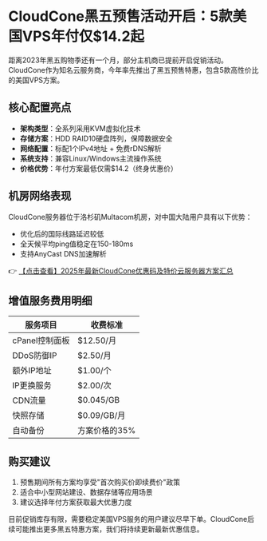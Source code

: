 # CloudCone黑五预售活动开启：5款美国VPS年付仅$14.2起

距离2023年黑五购物季还有一个月，部分主机商已提前开启促销活动。CloudCone作为知名云服务商，今年率先推出了黑五预售特惠，包含5款高性价比的美国VPS方案。

## 核心配置亮点
- **架构类型**：全系列采用KVM虚拟化技术
- **存储方案**：HDD RAID10硬盘阵列，保障数据安全
- **网络配置**：标配1个IPv4地址 + 免费rDNS解析
- **系统支持**：兼容Linux/Windows主流操作系统
- **价格优势**：年付方案最低仅需$14.2（终身优惠价）

## 机房网络表现
CloudCone服务器位于洛杉矶Multacom机房，对中国大陆用户具有以下优势：
- 优化后的国际线路延迟较低
- 全天候平均ping值稳定在150-180ms
- 支持AnyCast DNS加速解析

👉 [【点击查看】2025年最新CloudCone优惠码及特价云服务器方案汇总](https://bit.ly/Cloudcone)

## 增值服务费用明细
| 服务项目       | 收费标准          |
|----------------|-------------------|
| cPanel控制面板 | $12.50/月         |
| DDoS防御IP     | $2.50/月          |
| 额外IP地址     | $1.00/个          |
| IP更换服务     | $2.00/次          |
| CDN流量        | $0.045/GB         |
| 快照存储       | $0.09/GB/月       |
| 自动备份       | 方案价格的35%     |

## 购买建议
1. 预售期间所有方案均享受"首次购买价即续费价"政策
2. 适合中小型网站建设、数据存储等应用场景
3. 建议选择年付方案获取最大优惠力度

目前促销库存有限，需要稳定美国VPS服务的用户建议尽早下单。CloudCone后续可能推出更多黑五特惠方案，我们将持续更新最新优惠信息。